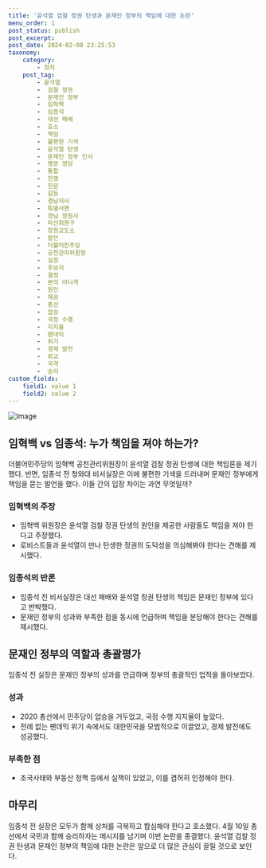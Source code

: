 ```yaml
---
title: '윤석열 검찰 정권 탄생과 문재인 정부의 책임에 대한 논란'
menu_order: 1
post_status: publish
post_excerpt: 
post_date: 2024-02-08 23:25:53
taxonomy:
    category:
        - 정치
    post_tag:
        - 윤석열
        -  검찰 정권
        -  문재인 정부
        -  임혁백
        -  임종석
        -  대선 패배
        -  호소
        -  책임
        -  불편한 기색
        -  윤석열 탄생
        -  문재인 정부 인사
        -  명문 정당
        -  통합
        -  친명
        -  친문
        -  갈등
        -  경남지사
        -  특별사면
        -  경남 창원시
        -  마산회원구
        -  창원교도소
        -  발언
        -  더불어민주당
        -  공천관리위원장
        -  실장
        -  후보지
        -  결정
        -  본의 아니게
        -  원인
        -  제공
        -  총선
        -  압승
        -  국정 수행
        -  지지율
        -  팬데믹
        -  위기
        -  경제 발전
        -  외교
        -  국격
        -  승리
custom_fields:
    field1: value 1
    field2: value 2
---
```


![Image](https://imgnews.pstatic.net/image/123/2024/02/07/0002327054_001_20240207075703197.png?type=w647)

## 임혁백 vs 임종석: 누가 책임을 져야 하는가?
더불어민주당의 임혁백 공천관리위원장이 윤석열 검찰 정권 탄생에 대한 책임론을 제기했다. 반면, 임종석 전 청와대 비서실장은 이에 불편한 기색을 드러내며 문재인 정부에게 책임을 묻는 발언을 했다. 이들 간의 입장 차이는 과연 무엇일까?
### 임혁백의 주장
- 임혁백 위원장은 윤석열 검찰 정권 탄생의 원인을 제공한 사람들도 책임을 져야 한다고 주장했다.
- 로비스트들과 윤석열이 만나 탄생한 정권의 도덕성을 의심해봐야 한다는 견해를 제시했다.
### 임종석의 반론
- 임종석 전 비서실장은 대선 패배와 윤석열 정권 탄생의 책임은 문재인 정부에 있다고 반박했다.
- 문재인 정부의 성과와 부족한 점을 동시에 언급하며 책임을 분담해야 한다는 견해를 제시했다.
## 문재인 정부의 역할과 총괄평가
임종석 전 실장은 문재인 정부의 성과를 언급하며 정부의 총괄적인 업적을 돌아보았다.
### 성과
- 2020 총선에서 민주당이 압승을 거두었고, 국정 수행 지지율이 높았다.
- 전례 없는 팬데믹 위기 속에서도 대한민국을 모범적으로 이끌었고, 경제 발전에도 성공했다.
### 부족한 점
- 조국사태와 부동산 정책 등에서 실책이 있었고, 이를 겸허히 인정해야 한다.
## 마무리
임종석 전 실장은 모두가 함께 상처를 극복하고 합심해야 한다고 호소했다. 4월 10일 총선에서 국민과 함께 승리하자는 메시지를 남기며 이번 논란을 종결했다. 윤석열 검찰 정권 탄생과 문재인 정부의 책임에 대한 논란은 앞으로 더 많은 관심이 끌릴 것으로 보인다.
